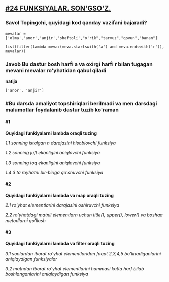 [<h2>#24 FUNKSIYALAR. SON'GSO'Z.</h2>](https://python.sariq.dev/function/24-lambda)


**<h3>Savol Topingchi, quyidagi kod qanday vazifani bajaradi?</h3>**

```
mevalar = ['olma','anor','anjir','shaftoli',"o'rik","tarvuz","qovun","banan"]

list(filter(lambda meva:(meva.startswith('a') and meva.endswith('r')), mevalar))
```

**<h3>Javob Bu dastur bosh harfi a va oxirgi harfi r bilan tugagan mevani mevalar ro'yhatidan qabul qiladi </h3>**

**natija**

```
['anor', 'anjir']
```



**<h3>#Bu darsda amaliyot topshiriqlari berilmadi va men darsdagi malumotlar foydalanib dastur tuzib ko'raman </h3>**

**<h4>#1</h4>**
**Quyidagi funkiyalarni lambda oraqli tuzing**

*1.1 sonning istalgan n darajasini hisoblovchi funksiya*

*1.2 sonning juft ekanligini aniqlovchi funksiya*

*1.3 sonning toq ekanligini aniqlovchi funksiya*

*1.4 3 ta royhatni bir-biriga qo'shuvchi funksiya*

**<h4>#2</h4>**
**Quyidagi funkiyalarni lambda va map oraqli tuzing**

*2.1 ro'yhat elementlarini darajasini oshiruvchi funksiya*

*2.2 ro'yhatdagi matnli elementlarn uchun title(), upper(), lower() va boshqa metodlarni qo'llash*

**<h4>#3</h4>**
**Quyidagi funkiyalarni lambda va filter oraqli tuzing**

*3.1 sonlardan iborat ro'yhat elementlaridan faqat 2,3,4,5 bo'linadiganlarini aniqlaydigan funksiyalar*

*3.2 matndan iborat ro'yhat elementlarini hammasi katta harf bilab boshlanganlarini aniqlaydigan funksiya*
